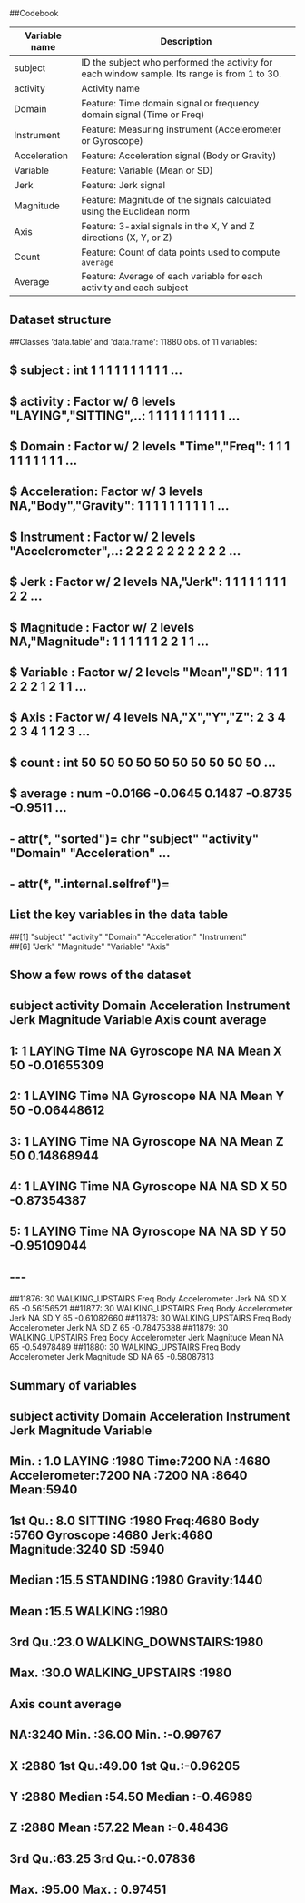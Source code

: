 ##Codebook

Variable name    | Description
-----------------|------------
subject      | ID the subject who performed the activity for each window sample. Its range is from 1 to 30.
activity     | Activity name
Domain       | Feature: Time domain signal or frequency domain signal (Time or Freq)
Instrument   | Feature: Measuring instrument (Accelerometer or Gyroscope)
Acceleration | Feature: Acceleration signal (Body or Gravity)
Variable     | Feature: Variable (Mean or SD)
Jerk         | Feature: Jerk signal
Magnitude    | Feature: Magnitude of the signals calculated using the Euclidean norm
Axis         | Feature: 3-axial signals in the X, Y and Z directions (X, Y, or Z)
Count        | Feature: Count of data points used to compute `average`
Average      | Feature: Average of each variable for each activity and each subject

Dataset structure
-----------------
##Classes ‘data.table’ and 'data.frame':	11880 obs. of  11 variables:
## $ subject     : int  1 1 1 1 1 1 1 1 1 1 ...
## $ activity    : Factor w/ 6 levels "LAYING","SITTING",..: 1 1 1 1 1 1 1 1 1 1 ...
## $ Domain      : Factor w/ 2 levels "Time","Freq": 1 1 1 1 1 1 1 1 1 1 ...
## $ Acceleration: Factor w/ 3 levels NA,"Body","Gravity": 1 1 1 1 1 1 1 1 1 1 ...
## $ Instrument  : Factor w/ 2 levels "Accelerometer",..: 2 2 2 2 2 2 2 2 2 2 ...
## $ Jerk        : Factor w/ 2 levels NA,"Jerk": 1 1 1 1 1 1 1 1 2 2 ...
## $ Magnitude   : Factor w/ 2 levels NA,"Magnitude": 1 1 1 1 1 1 2 2 1 1 ...
## $ Variable    : Factor w/ 2 levels "Mean","SD": 1 1 1 2 2 2 1 2 1 1 ...
## $ Axis        : Factor w/ 4 levels NA,"X","Y","Z": 2 3 4 2 3 4 1 1 2 3 ...
## $ count       : int  50 50 50 50 50 50 50 50 50 50 ...
## $ average     : num  -0.0166 -0.0645 0.1487 -0.8735 -0.9511 ...
## - attr(*, "sorted")= chr  "subject" "activity" "Domain" "Acceleration" ...
## - attr(*, ".internal.selfref")=<externalptr> 


List the key variables in the data table
----------------------------------------

##[1] "subject"      "activity"     "Domain"       "Acceleration" "Instrument"  
##[6] "Jerk"         "Magnitude"    "Variable"     "Axis"


Show a few rows of the dataset
------------------------------

##       subject         activity Domain Acceleration    Instrument Jerk Magnitude Variable Axis count     average
##    1:       1           LAYING   Time           NA     Gyroscope   NA        NA     Mean    X    50 -0.01655309
##    2:       1           LAYING   Time           NA     Gyroscope   NA        NA     Mean    Y    50 -0.06448612
##    3:       1           LAYING   Time           NA     Gyroscope   NA        NA     Mean    Z    50  0.14868944
##    4:       1           LAYING   Time           NA     Gyroscope   NA        NA       SD    X    50 -0.87354387
##    5:       1           LAYING   Time           NA     Gyroscope   NA        NA       SD    Y    50 -0.95109044
##   ---                                                                                                          
##11876:      30 WALKING_UPSTAIRS   Freq         Body Accelerometer Jerk        NA       SD    X    65 -0.56156521
##11877:      30 WALKING_UPSTAIRS   Freq         Body Accelerometer Jerk        NA       SD    Y    65 -0.61082660
##11878:      30 WALKING_UPSTAIRS   Freq         Body Accelerometer Jerk        NA       SD    Z    65 -0.78475388
##11879:      30 WALKING_UPSTAIRS   Freq         Body Accelerometer Jerk Magnitude     Mean   NA    65 -0.54978489
##11880:      30 WALKING_UPSTAIRS   Freq         Body Accelerometer Jerk Magnitude       SD   NA    65 -0.58087813


Summary of variables
--------------------

##    subject                   activity     Domain      Acceleration          Instrument     Jerk          Magnitude    Variable   
## Min.   : 1.0   LAYING            :1980   Time:7200   NA     :4680   Accelerometer:7200   NA  :7200   NA       :8640   Mean:5940  
## 1st Qu.: 8.0   SITTING           :1980   Freq:4680   Body   :5760   Gyroscope    :4680   Jerk:4680   Magnitude:3240   SD  :5940  
## Median :15.5   STANDING          :1980               Gravity:1440                                                                
## Mean   :15.5   WALKING           :1980                                                                                           
## 3rd Qu.:23.0   WALKING_DOWNSTAIRS:1980                                                                                           
## Max.   :30.0   WALKING_UPSTAIRS  :1980                                                                                           
## Axis          count          average        
## NA:3240   Min.   :36.00   Min.   :-0.99767  
## X :2880   1st Qu.:49.00   1st Qu.:-0.96205  
## Y :2880   Median :54.50   Median :-0.46989  
## Z :2880   Mean   :57.22   Mean   :-0.48436  
##           3rd Qu.:63.25   3rd Qu.:-0.07836  
##           Max.   :95.00   Max.   : 0.97451  
